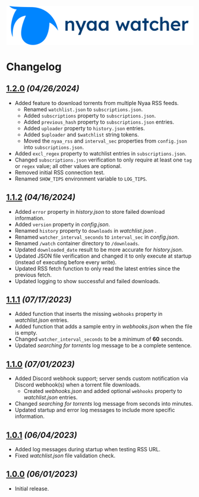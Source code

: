 [![Nyaa Watcher Banner](https://raw.githubusercontent.com/resort-io/assets/main/nyaa-watcher/img/banner.png)](https://github.com/resort-io/nyaa-watcher)

# Changelog

## [1.2.0](https://github.com/resort-io/nyaa-watcher/releases/tag/v1.2.0) *(04/26/2024)*

* Added feature to download torrents from multiple Nyaa RSS feeds.
  * Renamed `watchlist.json` to `subscriptions.json`.
  * Added `subscriptions` property to `subscriptions.json`.
  * Added `previous_hash` property to `subscriptions.json` entries.
  * Added `uploader` property to `history.json` entries.
  * Added `$uploader` and `$watchlist` string tokens. 
  * Moved the `nyaa_rss` and `interval_sec` properties from `config.json` into `subscriptions.json`.
* Added `excl_regex` property to watchlist entries in `subscriptions.json`.
* Changed `subscriptions.json` verification to only require at least one `tag` or `regex` value; all other values are optional.
* Removed initial RSS connection test.
* Renamed `SHOW_TIPS` environment variable to `LOG_TIPS`.

## [1.1.2](https://github.com/resort-io/nyaa-watcher/releases/tag/v1.1.2) *(04/16/2024)*

* Added `error` property in *history.json* to store failed download information.
* Added `version` property in *config.json*.
* Renamed `history` property to `downloads` in *watchlist.json* .
* Renamed `watcher_interval_seconds` to `interval_sec` in *config.json*.
* Renamed `/watch` container directory to `/downloads`.
* Updated `downloaded_date` result to be more accurate for *history.json*.
* Updated JSON file verification and changed it to only execute at startup (instead of executing before every write).
* Updated RSS fetch function to only read the latest entries since the previous fetch.
* Updated logging to show successful and failed downloads.

## [1.1.1](https://github.com/resort-io/nyaa-watcher/releases/tag/v1.1.1) *(07/17/2023)*

* Added function that inserts the missing `webhooks` property in *watchlist.json* entries.
* Added function that adds a sample entry in *webhooks.json* when the file is empty.
* Changed `watcher_interval_seconds` to be a minimum of **60** seconds.
* Updated *searching for torrents* log message to be a complete sentence.

## [1.1.0](https://github.com/resort-io/nyaa-watcher/releases/tag/v1.1.0) *(07/01/2023)*

* Added Discord webhook support; server sends custom notification via Discord webhook(s) when a torrent file downloads.
  * Created *webhooks.json* and added optional `webhooks` property to *watchlist.json* entries.
* Changed *searching for torrents* log message from seconds into minutes.
* Updated startup and error log messages to include more specific information.

## [1.0.1](https://github.com/resort-io/nyaa-watcher/releases/tag/v1.0.1) *(06/04/2023)*

* Added log messages during startup when testing RSS URL.
* Fixed *watchlist.json* file validation check.

## [1.0.0](https://github.com/resort-io/nyaa-watcher/releases/tag/v1.0.0) *(06/01/2023)*

* Initial release.